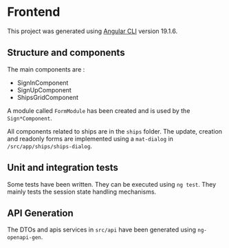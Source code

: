 # Frontend

This project was generated using [Angular CLI](https://github.com/angular/angular-cli) version 19.1.6.

## Structure and components

The main components are : 

- SignInComponent
- SignUpComponent
- ShipsGridComponent

A module called `FormModule` has been created and is used by the `Sign*Component`.

All components related to ships are in the `ships` folder. The update, creation and readonly forms are implemented using a `mat-dialog` in `/src/app/ships/ships-dialog`.

## Unit and integration tests

Some tests have been written. They can be executed using `ng test`. They mainly tests the session state handling mechanisms.

## API Generation

The DTOs and apis services in `src/api` have been generated using `ng-openapi-gen`.

